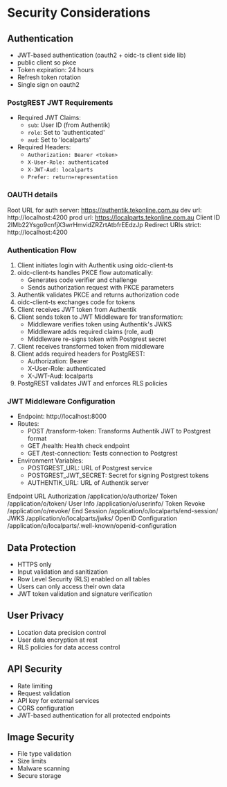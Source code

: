 # Security Considerations

## Authentication
- JWT-based authentication (oauth2 + oidc-ts client side lib)
- public client so pkce 
- Token expiration: 24 hours
- Refresh token rotation
- Single sign on oauth2

### PostgREST JWT Requirements
- Required JWT Claims:
  - `sub`: User ID (from Authentik)
  - `role`: Set to 'authenticated'
  - `aud`: Set to 'localparts'
- Required Headers:
  - `Authorization: Bearer <token>`
  - `X-User-Role: authenticated`
  - `X-JWT-Aud: localparts`
  - `Prefer: return=representation`

### OAUTH details
Root URL for auth server: https://authentik.tekonline.com.au
dev url: http://localhost:4200
prod url: https://localparts.tekonline.com.au
Client ID
    2IMb22Ysgo9cnfjX3wrHmvidZRZrtAtbfrEEdzJp
Redirect URIs
        strict: http://localhost:4200

### Authentication Flow
1. Client initiates login with Authentik using oidc-client-ts
2. oidc-client-ts handles PKCE flow automatically:
   - Generates code verifier and challenge
   - Sends authorization request with PKCE parameters
3. Authentik validates PKCE and returns authorization code
4. oidc-client-ts exchanges code for tokens
5. Client receives JWT token from Authentik
6. Client sends token to JWT Middleware for transformation:
   - Middleware verifies token using Authentik's JWKS
   - Middleware adds required claims (role, aud)
   - Middleware re-signs token with Postgrest secret
7. Client receives transformed token from middleware
8. Client adds required headers for PostgREST:
   - Authorization: Bearer <transformed-token>
   - X-User-Role: authenticated
   - X-JWT-Aud: localparts
9. PostgREST validates JWT and enforces RLS policies

### JWT Middleware Configuration
- Endpoint: http://localhost:8000
- Routes:
  - POST /transform-token: Transforms Authentik JWT to Postgrest format
  - GET /health: Health check endpoint
  - GET /test-connection: Tests connection to Postgrest
- Environment Variables:
  - POSTGREST_URL: URL of Postgrest service
  - POSTGREST_JWT_SECRET: Secret for signing Postgrest tokens
  - AUTHENTIK_URL: URL of Authentik server

Endpoint 	URL
Authorization 	/application/o/authorize/
Token 	/application/o/token/
User Info 	/application/o/userinfo/
Token Revoke 	/application/o/revoke/
End Session 	/application/o/localparts/end-session/
JWKS 	/application/o/localparts/jwks/
OpenID Configuration 	/application/o/localparts/.well-known/openid-configuration

## Data Protection
- HTTPS only
- Input validation and sanitization
- Row Level Security (RLS) enabled on all tables
- Users can only access their own data
- JWT token validation and signature verification

## User Privacy
- Location data precision control
- User data encryption at rest
- RLS policies for data access control

## API Security
- Rate limiting
- Request validation
- API key for external services
- CORS configuration
- JWT-based authentication for all protected endpoints

## Image Security
- File type validation
- Size limits
- Malware scanning
- Secure storage